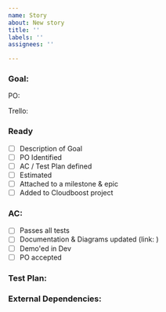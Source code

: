 ```yaml
---
name: Story
about: New story
title: ''
labels: ''
assignees: ''

---
```


### Goal:

PO:

Trello:

### Ready
- [ ] Description of Goal
- [ ] PO Identified
- [ ] AC / Test Plan defined 
- [ ] Estimated
- [ ] Attached to a milestone & epic
- [ ] Added to Cloudboost project

### AC:
- [ ] Passes all tests
- [ ] Documentation & Diagrams updated (link: )
- [ ] Demo'ed in Dev
- [ ] PO accepted

### Test Plan:


### External Dependencies:
